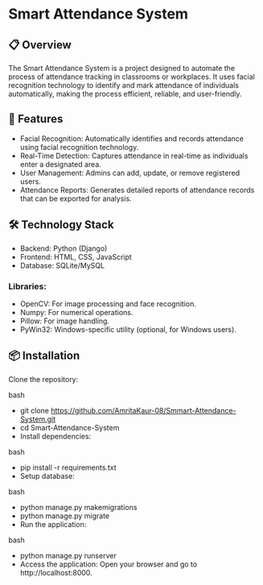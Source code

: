 # Smart Attendance System
## 📋 Overview
The Smart Attendance System is a project designed to automate the process of attendance tracking in classrooms or workplaces. It uses facial recognition technology to identify and mark attendance of individuals automatically, making the process efficient, reliable, and user-friendly.

## 🚀 Features
- Facial Recognition: Automatically identifies and records attendance using facial recognition technology.
- Real-Time Detection: Captures attendance in real-time as individuals enter a designated area.
- User Management: Admins can add, update, or remove registered users.
- Attendance Reports: Generates detailed reports of attendance records that can be exported for analysis.

## 🛠️ Technology Stack
- Backend: Python (Django)
- Frontend: HTML, CSS, JavaScript
- Database: SQLite/MySQL
### Libraries:
- OpenCV: For image processing and face recognition.
- Numpy: For numerical operations.
- Pillow: For image handling.
- PyWin32: Windows-specific utility (optional, for Windows users).

## 📦 Installation
Clone the repository:

bash
- git clone https://github.com/AmritaKaur-08/Smmart-Attendance-System.git
- cd Smart-Attendance-System
- Install dependencies:

bash
- pip install -r requirements.txt
- Setup database:

bash
- python manage.py makemigrations
- python manage.py migrate
- Run the application:

bash
- python manage.py runserver
- Access the application: Open your browser and go to http://localhost:8000.
